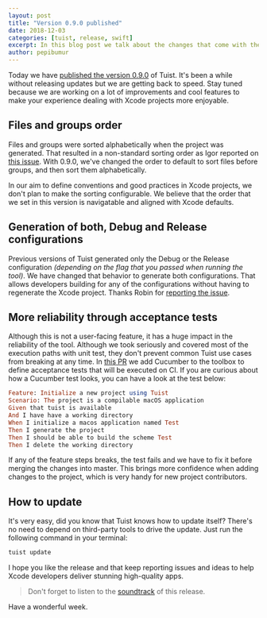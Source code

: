 ```yaml
---
layout: post
title: "Version 0.9.0 published"
date: 2018-12-03
categories: [tuist, release, swift]
excerpt: In this blog post we talk about the changes that come with the recently published version 0.9.0.
author: pepibumur
---
```


Today we have [published the version 0.9.0](https://github.com/tuist/tuist/releases/tag/0.9.0) of Tuist. It's been a while without releasing updates but we are getting back to speed. Stay tuned because we are working on a lot of improvements and cool features to make your experience dealing with Xcode projects more enjoyable.

## Files and groups order

Files and groups were sorted alphabetically when the project was generated. That resulted in a non-standard sorting order as Igor reported on [this issue](https://github.com/tuist/tuist/issues/140). With 0.9.0, we've changed the order to default to sort files before groups, and then sort them alphabetically.

In our aim to define conventions and good practices in Xcode projects, we don't plan to make the sorting configurable. We believe that the order that we set in this version is navigatable and aligned with Xcode defaults.

## Generation of both, Debug and Release configurations

Previous versions of Tuist generated only the Debug or the Release configuration _(depending on the flag that you passed when running the tool)_. We have changed that behavior to generate both configurations. That allows developers building for any of the configurations without having to regenerate the Xcode project. Thanks Robin for [reporting the issue](https://github.com/tuist/tuist/issues/159).

## More reliability through acceptance tests

Although this is not a user-facing feature, it has a huge impact in the reliability of the tool. Although we took seriously and covered most of the execution paths with unit test, they don't prevent common Tuist use cases from breaking at any time. In [this PR](https://github.com/tuist/tuist/pull/166) we add Cucumber to the toolbox to define acceptance tests that will be executed on CI. If you are curious about how a Cucumber test looks, you can have a look at the test below:

```ruby
Feature: Initialize a new project using Tuist
Scenario: The project is a compilable macOS application
Given that tuist is available
And I have have a working directory
When I initialize a macos application named Test
Then I generate the project
Then I should be able to build the scheme Test
Then I delete the working directory
```

If any of the feature steps breaks, the test fails and we have to fix it before merging the changes into master. This brings more confidence when adding changes to the project, which is very handy for new project contributors.

## How to update

It's very easy, did you know that Tuist knows how to update itself? There's no need to depend on third-party tools to drive the update. Just run the following command in your terminal:

```ruby
tuist update
```

I hope you like the release and that keep reporting issues and ideas to help Xcode developers deliver stunning high-quality apps.

> Don't forget to listen to the [soundtrack](https://soundcloud.com/samar_elsayed/florencethemachine_hunger) of this release.

Have a wonderful week.
